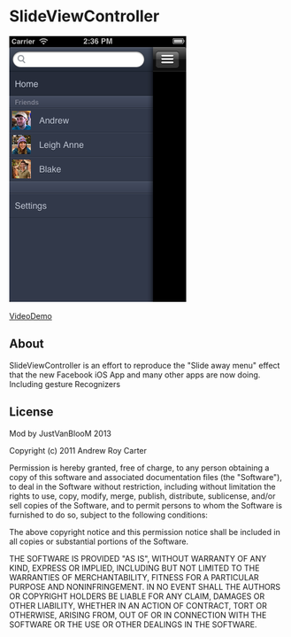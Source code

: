 SlideViewController
============

![Screenshot: Launch image](https://github.com/justvanbloom/SlideView/raw/master/screenshot.png)

[VideoDemo](http://www.youtube.com/watch?v=hfIdPWcq6bg)

About
-----

SlideViewController is an effort to reproduce the "Slide away menu" effect that the new Facebook iOS App and many other apps are now doing.
Including gesture Recognizers

License
-------
Mod by JustVanBlooM 2013

Copyright (c) 2011 Andrew Roy Carter

Permission is hereby granted, free of charge, to any person obtaining a copy of this software and associated documentation files (the "Software"), to deal in the Software without restriction, including without limitation the rights to use, copy, modify, merge, publish, distribute, sublicense, and/or sell copies of the Software, and to permit persons to whom the Software is furnished to do so, subject to the following conditions:

The above copyright notice and this permission notice shall be included in all copies or substantial portions of the Software.

THE SOFTWARE IS PROVIDED "AS IS", WITHOUT WARRANTY OF ANY KIND, EXPRESS OR IMPLIED, INCLUDING BUT NOT LIMITED TO THE WARRANTIES OF MERCHANTABILITY, FITNESS FOR A PARTICULAR PURPOSE AND NONINFRINGEMENT. IN NO EVENT SHALL THE AUTHORS OR COPYRIGHT HOLDERS BE LIABLE FOR ANY CLAIM, DAMAGES OR OTHER LIABILITY, WHETHER IN AN ACTION OF CONTRACT, TORT OR OTHERWISE, ARISING FROM, OUT OF OR IN CONNECTION WITH THE SOFTWARE OR THE USE OR OTHER DEALINGS IN THE SOFTWARE.
